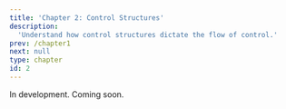 ```yaml
---
title: 'Chapter 2: Control Structures'
description:
  'Understand how control structures dictate the flow of control.'
prev: /chapter1
next: null
type: chapter
id: 2
---
```


In development. Coming soon.